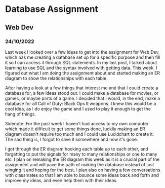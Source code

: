 # Database Assignment
## Web Dev
### 24/10/2022

Last week I looked over a few ideas to get into the assignment for Web Dev, which has me creating a database set up for a specific purpose and then fill it so I can access it through SQL statements. In my last post, I talked about learning to use SQL and the syntax involved with getting data. This week, I figured out what I am doing the assignment about and started making an ER diagram to show the relationships with each table.

After having a look at a few things that interest me and that I could create a database for, a few ideas stood out. I could make a database for movies, or games, or maybe parts of a game. I decided that I would, in the end, make a database for all Call of Duty: Black Ops II weapons. I knew this would be a cool idea, as I do enjoy the game and I used to play it enough to get the hang of things.

Sidenote: For the past week I haven't had access to my own computer which made it difficult to get some things done, luckily making an ER diagram doesn't require too much and I could use Lucidchart to create it. The sad thing is, I forgot to save it somewhere and now it's gone.

I got through the ER diagram hooking each table up to each other, and forgetting to put the signals for many to many relationships or one to many etc. I plan on remaking the ER diagram this week as it is a crucial part of the assignment and will pave the path of making the database instead of just winging it and hoping for the best. I plan also on having a few conversations with classmates so that I am able to bounce some ideas back and forth and improve my ideas, and even help them with their ideas.
